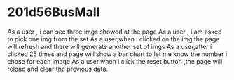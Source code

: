 # 201d56BusMall

As a user , i can see three imgs showed at the page As a user , i am asked to pick one img from the set As a user,when i clicked on the img the page will refresh and there will generate another set of imgs As a user,after i clicked 25 times and page will show a bar chart to let me know the number i chose for each image As a user,when i click the reset button ,the page will reload and clear the previous data.